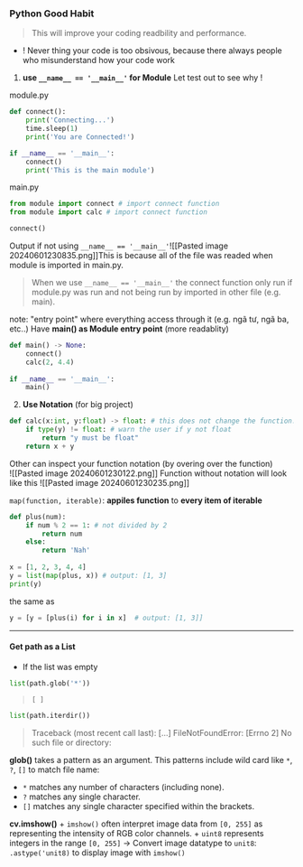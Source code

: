### Python Good Habit
> This will improve your coding readbility and performance.

+ ! Never thing your code is too obsivous, because there always people who misunderstand how your code work

1) **use `__name__ == '__main__'` for Module** 
	Let test out to see why !

module.py
```python
def connect():
    print('Connecting...')
    time.sleep(1)
    print('You are Connected!')

if __name__ == '__main__':
	connect()
    print('This is the main module')
```

main.py
```python
from module import connect # import connect function
from module import calc # import connect function

connect()
```
Output if not using `__name__ == '__main__'`![[Pasted image 20240601230835.png]]This is because all of the file was readed when module is imported in main.py. 
> When we use `__name__ == '__main__'`  the connect function only run if module.py was run and not being run by imported in other file (e.g. main).  

note: "entry point" where everything access through it (e.g. ngã tư, ngã ba, etc..)
Have **main() as Module entry point** (more readablity)
```python
def main() -> None:
    connect()
    calc(2, 4.4)
    
if __name__ == '__main__':
	main()
```


2) **Use Notation** (for big project)
```python
def calc(x:int, y:float) -> float: # this does not change the function. It just show as notation
    if type(y) != float: # warn the user if y not float
        return "y must be float"
    return x + y
```
Other can inspect your function notation (by overing over the function)   
![[Pasted image 20240601230122.png]]
Function without notation will look like this
![[Pasted image 20240601230235.png]]

`map(function, iterable)`: **appiles function** to **every item of iterable**
```python
def plus(num):
    if num % 2 == 1: # not divided by 2
        return num 
    else:
        return 'Nah'
    
x = [1, 2, 3, 4, 4]
y = list(map(plus, x)) # output: [1, 3]
print(y)
```
the same as
```python
y = [y = [plus(i) for i in x]  # output: [1, 3]]
```

---

#### Get path as a List 
+ If the list was empty
```python
list(path.glob('*'))
```
> `[ ]`
```python
list(path.iterdir())
```
> Traceback (most recent call last):
> [...]
> FileNotFoundError: [Errno 2] No such file or directory:

**glob()** takes a pattern as an argument. This patterns include wild card like `*`, `?`, `[]` to match file name:
- `*` matches any number of characters (including none).
- `?` matches any single character.
- `[]` matches any single character specified within the brackets.

**cv.imshow()**
	+ `imshow()` often interpret image data from `[0, 255]` as representing the intensity of RGB color channels. 
	+ `uint8` represents integers in the range `[0, 255]`
	-> Convert image datatype to `unit8`: `.astype('unit8)` to display image with `imshow()`


